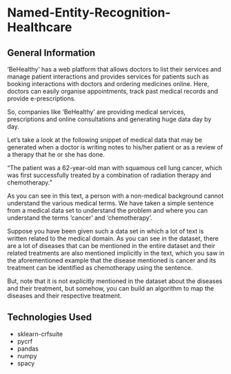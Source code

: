 # Named-Entity-Recognition-Healthcare

## General Information

‘BeHealthy’ has a web platform that allows doctors to list their services and manage patient interactions and provides services for patients such as booking interactions with doctors and ordering medicines online. Here, doctors can easily organise appointments, track past medical records and provide e-prescriptions.

 

So, companies like ‘BeHealthy’ are providing medical services, prescriptions and online consultations and generating huge data day by day.

 

Let’s take a look at the following snippet of medical data that may be generated when a doctor is writing notes to his/her patient or as a review of a therapy that he or she has done.

 

“The patient was a 62-year-old man with squamous cell lung cancer, which was first successfully treated by a combination of radiation therapy and chemotherapy.”

As you can see in this text, a person with a non-medical background cannot understand the various medical terms. We have taken a simple sentence from a medical data set to understand the problem and where you can understand the terms ‘cancer’ and ‘chemotherapy’. 

 

Suppose you have been given such a data set in which a lot of text is written related to the medical domain. As you can see in the dataset, there are a lot of diseases that can be mentioned in the entire dataset and their related treatments are also mentioned implicitly in the text, which you saw in the aforementioned example that the disease mentioned is cancer and its treatment can be identified as chemotherapy using the sentence.

 

But, note that it is not explicitly mentioned in the dataset about the diseases and their treatment, but somehow, you can build an algorithm to map the diseases and their respective treatment.


## Technologies Used
- sklearn-crfsuite
- pycrf
- pandas
- numpy
- spacy
 
